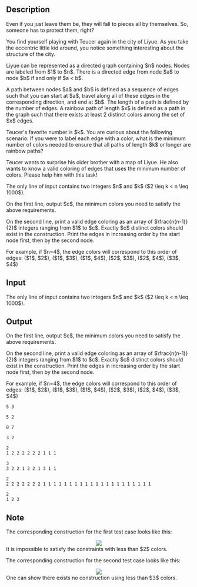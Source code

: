 ## Description

<div><p><span class="tex-font-style-it">Even if you just leave them be, they will fall to pieces all by themselves. So, someone has to protect them, right?</span></p><p>You find yourself playing with Teucer again in the city of Liyue. As you take the eccentric little kid around, you notice something interesting about the structure of the city.</p><p>Liyue can be represented as a directed graph containing $n$ nodes. Nodes are labeled from $1$ to $n$. There is a directed edge from node $a$ to node $b$ if and only if $a &lt; b$.</p><p>A path between nodes $a$ and $b$ is defined as a sequence of edges such that you can start at $a$, travel along all of these edges in the corresponding direction, and end at $b$. The length of a path is defined by the number of edges. A rainbow path of length $x$ is defined as a path in the graph such that there exists at least 2 distinct colors among the set of $x$ edges.</p><p>Teucer's favorite number is $k$. You are curious about the following scenario: If you were to label each edge with a color, what is the minimum number of colors needed to ensure that all paths of length $k$ or longer are rainbow paths?</p><p>Teucer wants to surprise his older brother with a map of Liyue. He also wants to know a valid coloring of edges that uses the minimum number of colors. Please help him with this task!</p></div><div class="input-specification"><p>The only line of input contains two integers $n$ and $k$ ($2 \leq k &lt; n \leq 1000$). </p></div><div class="output-specification"><p>On the first line, output $c$, the minimum colors you need to satisfy the above requirements.</p><p>On the second line, print a valid edge coloring as an array of $\frac{n(n-1)}{2}$ integers ranging from $1$ to $c$. Exactly $c$ distinct colors should exist in the construction. Print the edges in increasing order by the start node first, then by the second node.</p><p>For example, if $n=4$, the edge colors will correspond to this order of edges: ($1$, $2$), ($1$, $3$), ($1$, $4$), ($2$, $3$), ($2$, $4$), ($3$, $4$)</p></div>

## Input

<p>The only line of input contains two integers $n$ and $k$ ($2 \leq k &lt; n \leq 1000$). </p>

## Output

<p>On the first line, output $c$, the minimum colors you need to satisfy the above requirements.</p><p>On the second line, print a valid edge coloring as an array of $\frac{n(n-1)}{2}$ integers ranging from $1$ to $c$. Exactly $c$ distinct colors should exist in the construction. Print the edges in increasing order by the start node first, then by the second node.</p><p>For example, if $n=4$, the edge colors will correspond to this order of edges: ($1$, $2$), ($1$, $3$), ($1$, $4$), ($2$, $3$), ($2$, $4$), ($3$, $4$)</p>





```input1
5 3
```




```input2
5 2
```




```input3
8 7
```




```input4
3 2
```




```output1
2
1 2 2 2 2 2 2 1 1 1
```




```output2
3
3 2 2 1 2 2 1 3 1 1
```




```output3
2
2 2 2 2 2 2 2 1 1 1 1 1 1 1 1 1 1 1 1 1 1 1 1 1 1 1 1 1
```




```output4
2
1 2 2
```



## Note

<p>The corresponding construction for the first test case looks like this: </p><center> <img class="tex-graphics" src="file://OZunNTDR.png" style="max-width: 100.0%;max-height: 100.0%;"> </center> It is impossible to satisfy the constraints with less than $2$ colors.<p>The corresponding construction for the second test case looks like this: </p><center> <img class="tex-graphics" src="file://D8t4wHzF.png" style="max-width: 100.0%;max-height: 100.0%;"> </center> One can show there exists no construction using less than $3$ colors.

